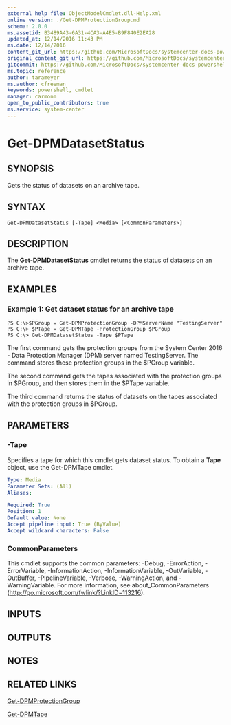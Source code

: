 ```yaml
---
external help file: ObjectModelCmdlet.dll-Help.xml
online version: ./Get-DPMProtectionGroup.md
schema: 2.0.0
ms.assetid: B3489A43-6A31-4CA3-A4E5-B9F840E2EA28
updated_at: 12/14/2016 11:43 PM
ms.date: 12/14/2016
content_git_url: https://github.com/MicrosoftDocs/systemcenter-docs-powershell/blob/master/systemcenter-cmdlets/SystemCenter2016/DataProtectionManager/v1.0/Get-DPMDatasetStatus.md
original_content_git_url: https://github.com/MicrosoftDocs/systemcenter-docs-powershell/blob/master/systemcenter-cmdlets/SystemCenter2016/DataProtectionManager/v1.0/Get-DPMDatasetStatus.md
gitcommit: https://github.com/MicrosoftDocs/systemcenter-docs-powershell/blob/96cd9bd2780eb6b78c540fa00d3b8a4313e3ed40/systemcenter-cmdlets/SystemCenter2016/DataProtectionManager/v1.0/Get-DPMDatasetStatus.md
ms.topic: reference
author: tarameyer
ms.author: cfreeman
keywords: powershell, cmdlet
manager: carmonm
open_to_public_contributors: true
ms.service: system-center
---
```


# Get-DPMDatasetStatus

## SYNOPSIS
Gets the status of datasets on an archive tape.

## SYNTAX

```
Get-DPMDatasetStatus [-Tape] <Media> [<CommonParameters>]
```

## DESCRIPTION
The **Get-DPMDatasetStatus** cmdlet returns the status of datasets on an archive tape.

## EXAMPLES

### Example 1: Get dataset status for an archive tape
```
PS C:\>$PGroup = Get-DPMProtectionGroup -DPMServerName "TestingServer"
PS C:\> $PTape = Get-DPMTape -ProtectionGroup $PGroup
PS C:\> Get-DPMDatasetStatus -Tape $PTape
```

The first command gets the protection groups from the System Center 2016 - Data Protection Manager (DPM) server named TestingServer.
The command stores these protection groups in the $PGroup variable.

The second command gets the tapes associated with the protection groups in $PGroup, and then stores them in the $PTape variable.

The third command returns the status of datasets on the tapes associated with the protection groups in $PGroup.

## PARAMETERS

### -Tape
Specifies a tape for which this cmdlet gets dataset status.
To obtain a **Tape** object, use the Get-DPMTape cmdlet.

```yaml
Type: Media
Parameter Sets: (All)
Aliases: 

Required: True
Position: 1
Default value: None
Accept pipeline input: True (ByValue)
Accept wildcard characters: False
```

### CommonParameters
This cmdlet supports the common parameters: -Debug, -ErrorAction, -ErrorVariable, -InformationAction, -InformationVariable, -OutVariable, -OutBuffer, -PipelineVariable, -Verbose, -WarningAction, and -WarningVariable. For more information, see about_CommonParameters (http://go.microsoft.com/fwlink/?LinkID=113216).

## INPUTS

## OUTPUTS

## NOTES

## RELATED LINKS

[Get-DPMProtectionGroup](xref:SystemCenter2016/DataProtectionManager/v1.0/Get-DPMProtectionGroup.md)

[Get-DPMTape](xref:SystemCenter2016/DataProtectionManager/v1.0/Get-DPMTape.md)

